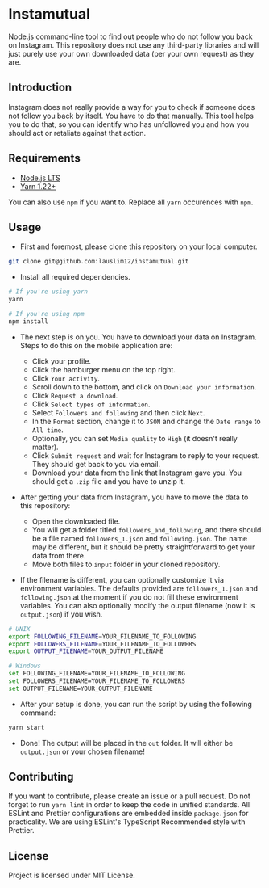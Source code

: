 # Instamutual

Node.js command-line tool to find out people who do not follow you back on Instagram. This repository does not use any third-party libraries and will just purely use your own downloaded data (per your own request) as they are.

## Introduction

Instagram does not really provide a way for you to check if someone does not follow you back by itself. You have to do that manually. This tool helps you to do that, so you can identify who has unfollowed you and how you should act or retaliate against that action.

## Requirements

- [Node.js LTS](https://nodejs.org/)
- [Yarn 1.22+](https://yarnpkg.com/)

You can also use `npm` if you want to. Replace all `yarn` occurences with `npm`.

## Usage

- First and foremost, please clone this repository on your local computer.

```bash
git clone git@github.com:lauslim12/instamutual.git
```

- Install all required dependencies.

```bash
# If you're using yarn
yarn

# If you're using npm
npm install
```

- The next step is on you. You have to download your data on Instagram. Steps to do this on the mobile application are:

  - Click your profile.
  - Click the hamburger menu on the top right.
  - Click `Your activity`.
  - Scroll down to the bottom, and click on `Download your information`.
  - Click `Request a download`.
  - Click `Select types of information`.
  - Select `Followers and following` and then click `Next`.
  - In the `Format` section, change it to `JSON` and change the `Date range` to `All time`.
  - Optionally, you can set `Media quality` to `High` (it doesn't really matter).
  - Click `Submit request` and wait for Instagram to reply to your request. They should get back to you via email.
  - Download your data from the link that Instagram gave you. You should get a `.zip` file and you have to unzip it.

- After getting your data from Instagram, you have to move the data to this repository:

  - Open the downloaded file.
  - You will get a folder titled `followers_and_following`, and there should be a file named `followers_1.json` and `following.json`. The name may be different, but it should be pretty straightforward to get your data from there.
  - Move both files to `input` folder in your cloned repository.

- If the filename is different, you can optionally customize it via environment variables. The defaults provided are `followers_1.json` and `following.json` at the moment if you do not fill these environment variables. You can also optionally modify the output filename (now it is `output.json`) if you wish.

```bash
# UNIX
export FOLLOWING_FILENAME=YOUR_FILENAME_TO_FOLLOWING
export FOLLOWERS_FILENAME=YOUR_FILENAME_TO_FOLLOWERS
export OUTPUT_FILENAME=YOUR_OUTPUT_FILENAME

# Windows
set FOLLOWING_FILENAME=YOUR_FILENAME_TO_FOLLOWING
set FOLLOWERS_FILENAME=YOUR_FILENAME_TO_FOLLOWERS
set OUTPUT_FILENAME=YOUR_OUTPUT_FILENAME
```

- After your setup is done, you can run the script by using the following command:

```bash
yarn start
```

- Done! The output will be placed in the `out` folder. It will either be `output.json` or your chosen filename!

## Contributing

If you want to contribute, please create an issue or a pull request. Do not forget to run `yarn lint` in order to keep the code in unified standards. All ESLint and Prettier configurations are embedded inside `package.json` for practicality. We are using ESLint's TypeScript Recommended style with Prettier.

## License

Project is licensed under MIT License.
